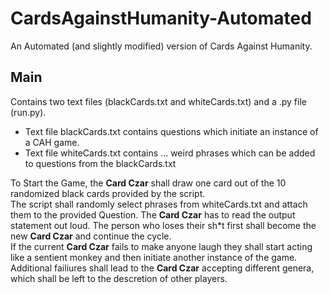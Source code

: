 # CardsAgainstHumanity-Automated  
An Automated (and slightly modified) version of Cards Against Humanity.  

## Main  
Contains two text files (blackCards.txt and whiteCards.txt) and a .py file (run.py).  
- Text file blackCards.txt contains questions which initiate an instance of a CAH game.
- Text file whiteCards.txt contains ... weird phrases which can be added to questions from the blackCards.txt 

To Start the Game, the **Card Czar** shall draw one card out of the 10 randomized black cards provided by the script.  
The script shall randomly select phrases from whiteCards.txt and attach them to the provided Question. The **Card Czar** has to read the output statement out loud.
The person who loses their sh\*t first shall become the new **Card Czar** and continue the cycle.  
If the current **Card Czar** fails to make anyone laugh they shall start acting like a sentient monkey and then initiate another instance of the game.  
Additional failiures shall lead to the **Card Czar** accepting different genera, which shall be left to the descretion of other players.
